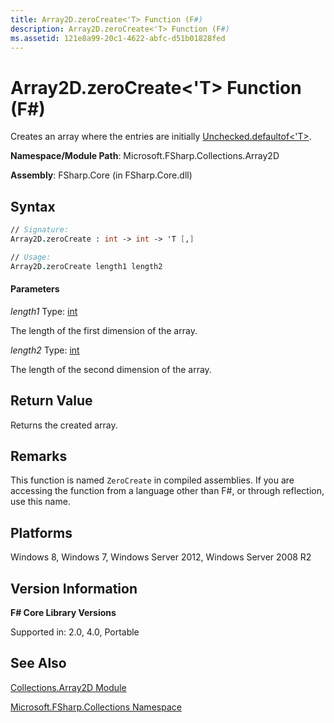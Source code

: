```yaml
---
title: Array2D.zeroCreate<'T> Function (F#)
description: Array2D.zeroCreate<'T> Function (F#)
ms.assetid: 121e8a99-20c1-4622-abfc-d51b01828fed 
---
```


# Array2D.zeroCreate<'T> Function (F#)

Creates an array where the entries are initially [Unchecked.defaultof&lt;'T&gt;](https://msdn.microsoft.com/library/9ff97f2a-1bd4-4f4c-afbe-5886a74ab977).

**Namespace/Module Path**: Microsoft.FSharp.Collections.Array2D

**Assembly**: FSharp.Core (in FSharp.Core.dll)

## Syntax

```fsharp
// Signature:
Array2D.zeroCreate : int -> int -> 'T [,]

// Usage:
Array2D.zeroCreate length1 length2
```

#### Parameters

*length1*
Type: [int](https://msdn.microsoft.com/library/025d5455-3622-4ea5-9573-3ecbd4ee1375)

The length of the first dimension of the array.

*length2*
Type: [int](https://msdn.microsoft.com/library/025d5455-3622-4ea5-9573-3ecbd4ee1375)

The length of the second dimension of the array.

## Return Value

Returns the created array.

## Remarks

This function is named `ZeroCreate` in compiled assemblies. If you are accessing the function from a language other than F#, or through reflection, use this name.

## Platforms

Windows 8, Windows 7, Windows Server 2012, Windows Server 2008 R2

## Version Information

**F# Core Library Versions**

Supported in: 2.0, 4.0, Portable

## See Also

[Collections.Array2D Module](index.md)

[Microsoft.FSharp.Collections Namespace](../Microsoft.FSharp.Collections-Namespace.md)
